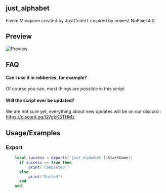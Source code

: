 ## just_alphabet

Fivem Minigame created by JustCodeIT inspired by newest NoPixel 4.0

## Preview

![Preview](https://cdn.discordapp.com/attachments/985607890100437063/1202307788982976512/image.png?ex=65ccfb62&is=65ba8662&hm=cd684a578d6bb20f18116f32868819aba6c2e5500dc84f53d0b64b8038e3255a&)


## FAQ

#### Can I use it in robberies, for example?

Of course you can, most things are possible in this script

#### Will the script ever be updated?

We are not sure yet, everything about new updates will be on our discord : https://discord.gg/QVgbKSTHMz


## Usage/Examples

### Export
```lua
    local success = exports['just_alphabet']:StartGame()
      if success == true then
          print('Completed')
      else
          print("Failed")
      end
    end)
```


